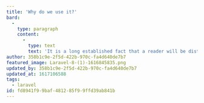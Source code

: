 ```yaml
---
title: 'Why do we use it?'
bard:
  -
    type: paragraph
    content:
      -
        type: text
        text: 'It is a long established fact that a reader will be distracted by the readable content of a page when looking at its layout. The point of using Lorem Ipsum is that it has a more-or-less normal distribution of letters, as opposed to using ''Content here, content here'', making it look like readable English. Many desktop publishing packages and web page editors now use Lorem Ipsum as their default model text, and a search for ''lorem ipsum'' will uncover many web sites still in their infancy. Various versions have evolved over the years, sometimes by accident, sometimes on purpose (injected humour and the like).'
author: 358b1c9e-2f5d-422b-970c-fa4d640de7b7
featured_image: Laravel-8-(1)-1616845835.png
updated_by: 358b1c9e-2f5d-422b-970c-fa4d640de7b7
updated_at: 1617106588
tags:
  - laravel
id: fd8941f9-9baf-4812-85f9-9ffd39ab841b
---
```

